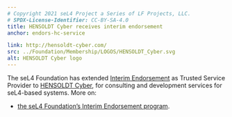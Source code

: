 ```yaml
---
# Copyright 2021 seL4 Project a Series of LF Projects, LLC.
# SPDX-License-Identifier: CC-BY-SA-4.0
title: HENSOLDT Cyber receives interim endorsement
anchor: endors-hc-service

link: http://hensoldt-cyber.com/
src: ../Foundation/Membership/LOGOS/HENSOLDT_Cyber.svg
alt: HENSOLDT Cyber logo
---
```


The seL4 Foundation has extended [Interim Endorsement](../Services/)
as Trusted Service Provider to [HENSOLDT Cyber](http://hensoldt-cyber.com/), for
consulting and development services for seL4-based systems. More on:
- [the seL4 Foundation’s Interim Endorsement program](../Services/endorsement.html).
